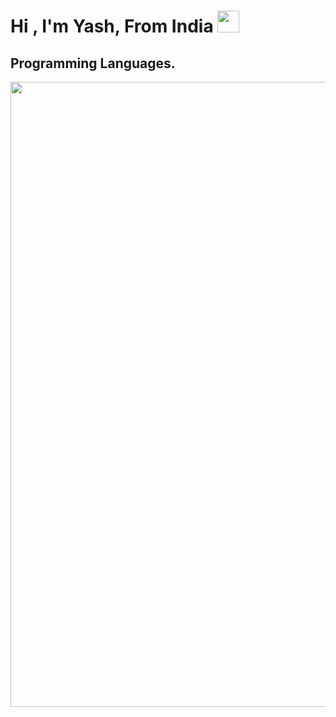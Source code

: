 <h1 align="left"><b>Hi , I'm Yash, From India </b><img src="https://cdn.dribbble.com/users/1863788/screenshots/15194085/media/707f30ca14189b85ecb9ed08866c0ba7.gif" width="35"></h1>

## Programming Languages.
<img width="1000" hieght="1000" align="center" src="https://te.legra.ph/file/913cc634f84d32e32fde9.jpg" />

### 
